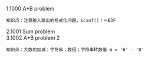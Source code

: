
1.1000 A+B problem<br>
	
	知识点：注意输入输出的格式化问题，scanf()！＝EOF
2.1001 Sum problem<br> 
3.1002 A+B problem 2<br>

	知识点：大数相加减；字符串；数组；字符串转数值 n = '6' - '0'
